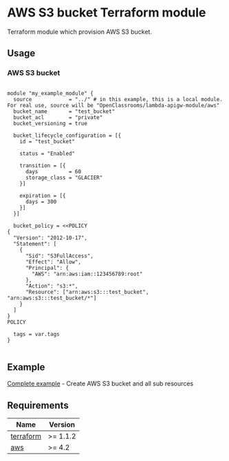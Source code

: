 # AWS S3 bucket Terraform module

Terraform module which provision AWS S3 bucket.

## Usage

### AWS S3 bucket

```hcl

module "my_example_module" {
  source            = "../" # in this example, this is a local module. For real use, source will be "OpenClassrooms/lambda-apigw-module/aws"
  bucket_name       = "test_bucket"
  bucket_acl        = "private"
  bucket_versioning = true

  bucket_lifecycle_configuration = [{
    id = "test_bucket"

    status = "Enabled"

    transition = [{
      days          = 60
      storage_class = "GLACIER"
    }]

    expiration = [{
      days = 300
    }]
  }]

  bucket_policy = <<POLICY
{
  "Version": "2012-10-17",
  "Statement": [
    {
      "Sid": "S3FullAccess",
      "Effect": "Allow",
      "Principal": {
        "AWS": "arn:aws:iam::123456789:root"
      },
      "Action": "s3:*",
      "Resource": ["arn:aws:s3:::test_bucket", "arn:aws:s3:::test_bucket/*"]
    }
  ]
}
POLICY

  tags = var.tags
}


```

## Example

[Complete example](https://github.com/OpenClassrooms/terraform-aws-s3-bucket-module/blob/master/example/main.tf) - Create AWS S3 bucket and all sub resources

## Requirements

| Name                                                                     | Version  |
| ------------------------------------------------------------------------ | -------- |
| <a name="requirement_terraform"></a> [terraform](#requirement_terraform) | >= 1.1.2 |
| <a name="requirement_aws"></a> [aws](#requirement_aws)                   | >= 4.2   |
